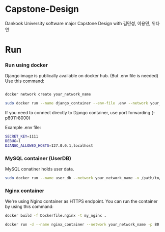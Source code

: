 # Capstone-Design
Dankook University software major Capstone Design with 김민성, 이용민, 위다연

# Run

### Run using docker

Django image is publically available on docker hub. (But .env file is needed) Use this command:

```bash

docker network create your_network_name

sudo docker run --name django_container --env-file .env --network your_network_name justyolo912/django-docker
```

If you need to connect directly to Django container, use port forwarding (-p8011:8000)

Example .env file:

```bash
SECRET_KEY=1111
DEBUG=1
DJANGO_ALLOWED_HOSTS=127.0.0.1,localhost
```

### MySQL container (UserDB)

MySQL conatiner holds user data.

```bash
sudo docker run --name user_db --network your_network_name -v /path/to/db:/var/lib/mysql -e MYSQL_ROOT_PASSWORD=yourpw -d mysql:latest
```


### Nginx container

We're using Nginx container as HTTPS endpoint. You can run the container by using this command:

```bash
docker build -f Dockerfile.nginx -t my_nginx .

docker run -d --name nginx_container --network your_network_name -p 80:80 -p 443:443 my_nginx
```

